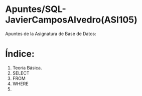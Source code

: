 # Apuntes/SQL-JavierCamposAlvedro(ASI105)
Apuntes de la Asignatura de Base de Datos:
# Índice:
1. Teoría Básica.
2. SELECT
3. FROM
4. WHERE
5. 

